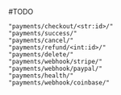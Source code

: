 
#TODO

    "payments/checkout/<str:id>/"
    "payments/success/"
    "payments/cancel/"
    "payments/refund/<int:id>/"
    "payments/delete/"
    "payments/webhook/stripe/"
    "payments/webhook/paypal/"
    "payments/health/"
    "payments/webhook/coinbase/"